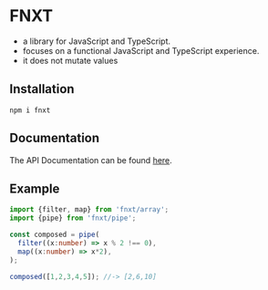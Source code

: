 # FNXT 

- a library for JavaScript and TypeScript.
- focuses on a functional JavaScript and TypeScript experience.
- it does not mutate values

## Installation
```shell
npm i fnxt
```

## Documentation

The API Documentation can be found [here](https://fnxt-js.github.io/core).


## Example

```ts
import {filter, map} from 'fnxt/array';
import {pipe} from 'fnxt/pipe';

const composed = pipe(
  filter((x:number) => x % 2 !== 0),
  map((x:number) => x*2),
);

composed([1,2,3,4,5]); //-> [2,6,10]
```
